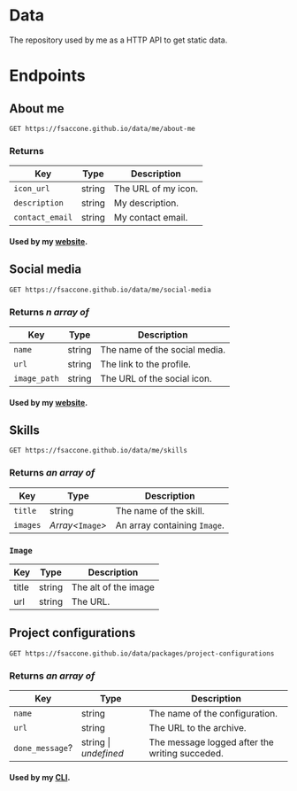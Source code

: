 # Data
The repository used by me as a HTTP API to get static data.

# Endpoints
## About me
```http
GET https://fsaccone.github.io/data/me/about-me
```

### Returns
| Key             | Type   | Description
| ----------------|--------|--------------------
| `icon_url`      | string | The URL of my icon.
| `description`   | string | My description.
| `contact_email` | string | My contact email.

#### Used by my [website](https://github.com/fsaccone/website).

## Social media
```http
GET https://fsaccone.github.io/data/me/social-media
```

### Returns _n array of_
  | Key          | Type   | Description
  | -------------|--------|--------------------
  | `name`       | string | The name of the social media.
  | `url`        | string | The link to the profile.
  | `image_path` | string | The URL of the social icon.

#### Used by my [website](https://github.com/fsaccone/website).

## Skills
```http
GET https://fsaccone.github.io/data/me/skills
```

### Returns _an array of_
  | Key          | Type             | Description
  | -------------|------------------|--------------------
  | `title`      | string           | The name of the skill.
  | `images`     | _Array<_`Image`_>_ | An array containing `Image`.
### `Image`
  | Key   | Type   | Description
  |-------|--------|-----------------
  | title | string | The alt of the image
  | url   | string | The URL.

## Project configurations
```http
GET https://fsaccone.github.io/data/packages/project-configurations
```

### Returns _an array of_
  | Key             | Type                  | Description
  | ----------------|-----------------------|--------------------
  | `name`          | string                | The name of the configuration.
  | `url`           | string                | The URL to the archive.
  | `done_message`? | string \| _undefined_ | The message logged after the writing succeded.

#### Used by my [CLI](https://github.com/fsaccone/cli).
